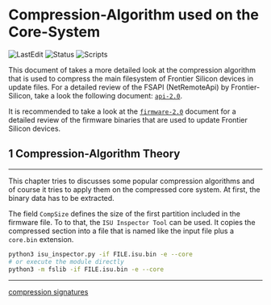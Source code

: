 # Compression-Algorithm used on the Core-System

![LastEdit](https://img.shields.io:/static/v1?label=LastEdit&message=07/26/2022&color=9cf)
![Status](https://img.shields.io:/static/v1?label=Status&message=TRASHED&color=darkred)
![Scripts](https://img.shields.io:/static/v1?label=Scripts&message=None&color=red)

This document of takes a more detailed look at the compression algorithm that is used to compress the main filesystem of Frontier Silicon devices in update files. For a detailed review of the FSAPI (NetRemoteApi) by Frontier-Silicon, take a look the following document: [`api-2.0`](api-2.0.md). 

It is recommended to take a look at the [`firmware-2.0`](firmware-2.0.md) document for a detailed review of the firmware binaries that are used to update Frontier Silicon devices.

## 1 Compression-Algorithm Theory
---
This chapter tries to discusses some popular compression algorithms and of course it tries to apply them on the compressed core system. At first, the binary data has to be extracted. 

The field `CompSize` defines the size of the first partition included in the firmware file. To to that, the `ISU Inspector Tool` can be used. It copies the compressed section into a file that is named like the input file plus a `core.bin` extension.

```bash
python3 isu_inspector.py -if FILE.isu.bin -e --core
# or execute the module directly
python3 -m fslib -if FILE.isu.bin -e --core
```
---
[compression signatures](https://github.com/frizb/FirmwareReverseEngineering)
